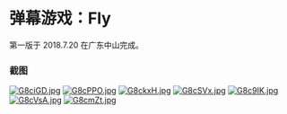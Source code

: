 # 弹幕游戏：Fly

第一版于 2018.7.20 在广东中山完成。

### 截图

[![G8ciGD.jpg](https://s1.ax1x.com/2020/04/01/G8ciGD.jpg)](https://imgchr.com/i/G8ciGD)
[![G8cPPO.jpg](https://s1.ax1x.com/2020/04/01/G8cPPO.jpg)](https://imgchr.com/i/G8cPPO)
[![G8ckxH.jpg](https://s1.ax1x.com/2020/04/01/G8ckxH.jpg)](https://imgchr.com/i/G8ckxH)
[![G8cSVx.jpg](https://s1.ax1x.com/2020/04/01/G8cSVx.jpg)](https://imgchr.com/i/G8cSVx)
[![G8c9IK.jpg](https://s1.ax1x.com/2020/04/01/G8c9IK.jpg)](https://imgchr.com/i/G8c9IK)
[![G8cVsA.jpg](https://s1.ax1x.com/2020/04/01/G8cVsA.jpg)](https://imgchr.com/i/G8cVsA)
[![G8cmZt.jpg](https://s1.ax1x.com/2020/04/01/G8cmZt.jpg)](https://imgchr.com/i/G8cmZt)